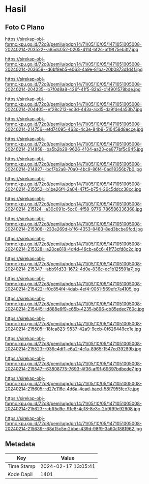 # Hasil

## Foto C Plano

https://sirekap-obj-formc.kpu.go.id/72c8/pemilu/pdpr/14/71/05/10/05/1471051005008-20240214-203522--a85dc052-0205-4114-bf2c-aff9f75eb3f7.jpg

https://sirekap-obj-formc.kpu.go.id/72c8/pemilu/pdpr/14/71/05/10/05/1471051005008-20240214-203659--d6bf8eb5-e063-4a9e-81ba-20b0873d1d4f.jpg

https://sirekap-obj-formc.kpu.go.id/72c8/pemilu/pdpr/14/71/05/10/05/1471051005008-20240214-204235--b7f0d8a8-426f-41f5-82a3-c14901578bde.jpg

https://sirekap-obj-formc.kpu.go.id/72c8/pemilu/pdpr/14/71/05/10/05/1471051005008-20240214-204405--ef28c213-ec3d-443a-acd5-da9fde4a53b7.jpg

https://sirekap-obj-formc.kpu.go.id/72c8/pemilu/pdpr/14/71/05/10/05/1471051005008-20240214-214756--efd74095-463c-4c3e-84b9-510458d8ecce.jpg

https://sirekap-obj-formc.kpu.go.id/72c8/pemilu/pdpr/14/71/05/10/05/1471051005008-20240214-214858--ba5b2b29-9626-4104-aa23-ce877bf5c945.jpg

https://sirekap-obj-formc.kpu.go.id/72c8/pemilu/pdpr/14/71/05/10/05/1471051005008-20240214-214927--bcf7b2a8-70a0-4bc9-86f4-0ad18356b7b0.jpg

https://sirekap-obj-formc.kpu.go.id/72c8/pemilu/pdpr/14/71/05/10/05/1471051005008-20240214-215052--b1be26f4-2a04-47f5-b754-26c5ddcc38cc.jpg

https://sirekap-obj-formc.kpu.go.id/72c8/pemilu/pdpr/14/71/05/10/05/1471051005008-20240214-215124--a30c091c-5cc0-4f58-9776-786586336368.jpg

https://sirekap-obj-formc.kpu.go.id/72c8/pemilu/pdpr/14/71/05/10/05/1471051005008-20240214-215308--233e269d-b1f6-4353-8483-8ed3bcbe9fcd.jpg

https://sirekap-obj-formc.kpu.go.id/72c8/pemilu/pdpr/14/71/05/10/05/1471051005008-20240214-215328--a20ce818-4d4d-49cb-a6c6-41f73cfd8c2c.jpg

https://sirekap-obj-formc.kpu.go.id/72c8/pemilu/pdpr/14/71/05/10/05/1471051005008-20240214-215347--abb91d33-1672-4d0e-836c-dc1b125501a7.jpg

https://sirekap-obj-formc.kpu.go.id/72c8/pemilu/pdpr/14/71/05/10/05/1471051005008-20240214-215422--f0c854f4-4dab-4ef4-9051-569efc7a4105.jpg

https://sirekap-obj-formc.kpu.go.id/72c8/pemilu/pdpr/14/71/05/10/05/1471051005008-20240214-215445--d888e6f9-c65b-4235-b896-cb85edec760c.jpg

https://sirekap-obj-formc.kpu.go.id/72c8/pemilu/pdpr/14/71/05/10/05/1471051005008-20240214-215505--18fca823-9537-42a9-9ccb-0f626449cc1e.jpg

https://sirekap-obj-formc.kpu.go.id/72c8/pemilu/pdpr/14/71/05/10/05/1471051005008-20240214-215523--936c4df1-e6a2-4c1a-8965-1547ed39289b.jpg

https://sirekap-obj-formc.kpu.go.id/72c8/pemilu/pdpr/14/71/05/10/05/1471051005008-20240214-215547--63808775-7693-4f36-af9f-69697bdbcde7.jpg

https://sirekap-obj-formc.kpu.go.id/72c8/pemilu/pdpr/14/71/05/10/05/1471051005008-20240214-215605--d27e116e-4d6a-4cad-bacd-58f7955fcc7c.jpg

https://sirekap-obj-formc.kpu.go.id/72c8/pemilu/pdpr/14/71/05/10/05/1471051005008-20240214-215623--cbff5d9e-91e8-4c18-8e3c-2b9f99e92608.jpg

https://sirekap-obj-formc.kpu.go.id/72c8/pemilu/pdpr/14/71/05/10/05/1471051005008-20240214-215639--68d15c5e-2bbe-439d-98f9-3a60c1881962.jpg


## Metadata

| Key        | Value               |
| ---------- | ------------------- |
| Time Stamp | 2024-02-17 13:05:41 |
| Kode Dapil | 1401                |



